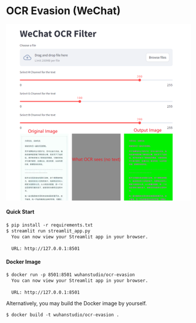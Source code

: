 # OCR Evasion (WeChat)

![demo](demo.png)

#### Quick Start

```
$ pip install -r requirements.txt
$ streamlit run streamlit_app.py
  You can now view your Streamlit app in your browser.

  URL: http://127.0.0.1:8501
```

#### Docker Image

```
$ docker run -p 8501:8501 wuhanstudio/ocr-evasion
  You can now view your Streamlit app in your browser.

  URL: http://127.0.0.1:8501
```

Alternatively, you may build the Docker image by yourself.

```
$ docker build -t wuhanstudio/ocr-evasion .
```

